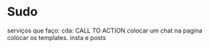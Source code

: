 # Sudo

serviços que faço: 
cda: CALL TO ACTION
colocar um chat na pagina
colocar os templates.
insta e posts
